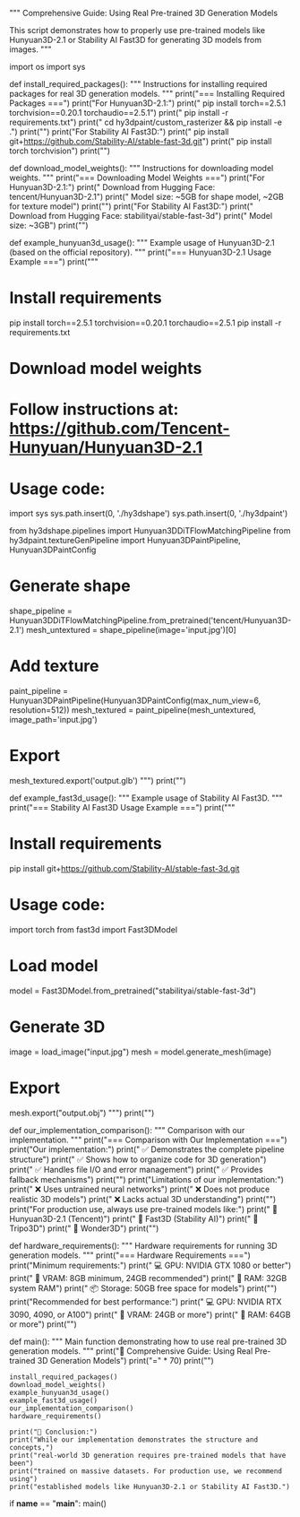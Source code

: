 """
Comprehensive Guide: Using Real Pre-trained 3D Generation Models

This script demonstrates how to properly use pre-trained models like Hunyuan3D-2.1
or Stability AI Fast3D for generating 3D models from images.
"""

import os
import sys

def install_required_packages():
    """
    Instructions for installing required packages for real 3D generation models.
    """
    print("=== Installing Required Packages ===")
    print("For Hunyuan3D-2.1:")
    print("  pip install torch==2.5.1 torchvision==0.20.1 torchaudio==2.5.1")
    print("  pip install -r requirements.txt")
    print("  cd hy3dpaint/custom_rasterizer && pip install -e .")
    print("")
    print("For Stability AI Fast3D:")
    print("  pip install git+https://github.com/Stability-AI/stable-fast-3d.git")
    print("  pip install torch torchvision")
    print("")

def download_model_weights():
    """
    Instructions for downloading model weights.
    """
    print("=== Downloading Model Weights ===")
    print("For Hunyuan3D-2.1:")
    print("  Download from Hugging Face: tencent/Hunyuan3D-2.1")
    print("  Model size: ~5GB for shape model, ~2GB for texture model")
    print("")
    print("For Stability AI Fast3D:")
    print("  Download from Hugging Face: stabilityai/stable-fast-3d")
    print("  Model size: ~3GB")
    print("")

def example_hunyuan3d_usage():
    """
    Example usage of Hunyuan3D-2.1 (based on the official repository).
    """
    print("=== Hunyuan3D-2.1 Usage Example ===")
    print("""
# Install requirements
pip install torch==2.5.1 torchvision==0.20.1 torchaudio==2.5.1
pip install -r requirements.txt

# Download model weights
# Follow instructions at: https://github.com/Tencent-Hunyuan/Hunyuan3D-2.1

# Usage code:
import sys
sys.path.insert(0, './hy3dshape')
sys.path.insert(0, './hy3dpaint')

from hy3dshape.pipelines import Hunyuan3DDiTFlowMatchingPipeline
from hy3dpaint.textureGenPipeline import Hunyuan3DPaintPipeline, Hunyuan3DPaintConfig

# Generate shape
shape_pipeline = Hunyuan3DDiTFlowMatchingPipeline.from_pretrained('tencent/Hunyuan3D-2.1')
mesh_untextured = shape_pipeline(image='input.jpg')[0]

# Add texture
paint_pipeline = Hunyuan3DPaintPipeline(Hunyuan3DPaintConfig(max_num_view=6, resolution=512))
mesh_textured = paint_pipeline(mesh_untextured, image_path='input.jpg')

# Export
mesh_textured.export('output.glb')
    """)
    print("")

def example_fast3d_usage():
    """
    Example usage of Stability AI Fast3D.
    """
    print("=== Stability AI Fast3D Usage Example ===")
    print("""
# Install requirements
pip install git+https://github.com/Stability-AI/stable-fast-3d.git

# Usage code:
import torch
from fast3d import Fast3DModel

# Load model
model = Fast3DModel.from_pretrained("stabilityai/stable-fast-3d")

# Generate 3D
image = load_image("input.jpg")
mesh = model.generate_mesh(image)

# Export
mesh.export("output.obj")
    """)
    print("")

def our_implementation_comparison():
    """
    Comparison with our implementation.
    """
    print("=== Comparison with Our Implementation ===")
    print("Our implementation:")
    print("  ✅ Demonstrates the complete pipeline structure")
    print("  ✅ Shows how to organize code for 3D generation")
    print("  ✅ Handles file I/O and error management")
    print("  ✅ Provides fallback mechanisms")
    print("")
    print("Limitations of our implementation:")
    print("  ❌ Uses untrained neural networks")
    print("  ❌ Does not produce realistic 3D models")
    print("  ❌ Lacks actual 3D understanding")
    print("")
    print("For production use, always use pre-trained models like:")
    print("  🌟 Hunyuan3D-2.1 (Tencent)")
    print("  🌟 Fast3D (Stability AI)")
    print("  🌟 Tripo3D")
    print("  🌟 Wonder3D")
    print("")

def hardware_requirements():
    """
    Hardware requirements for running 3D generation models.
    """
    print("=== Hardware Requirements ===")
    print("Minimum requirements:")
    print("  💻 GPU: NVIDIA GTX 1080 or better")
    print("  🧠 VRAM: 8GB minimum, 24GB recommended")
    print("  💾 RAM: 32GB system RAM")
    print("  📦 Storage: 50GB free space for models")
    print("")
    print("Recommended for best performance:")
    print("  💻 GPU: NVIDIA RTX 3090, 4090, or A100")
    print("  🧠 VRAM: 24GB or more")
    print("  💾 RAM: 64GB or more")
    print("")

def main():
    """
    Main function demonstrating how to use real pre-trained 3D generation models.
    """
    print("🚀 Comprehensive Guide: Using Real Pre-trained 3D Generation Models")
    print("=" * 70)
    print("")
    
    install_required_packages()
    download_model_weights()
    example_hunyuan3d_usage()
    example_fast3d_usage()
    our_implementation_comparison()
    hardware_requirements()
    
    print("📝 Conclusion:")
    print("While our implementation demonstrates the structure and concepts,")
    print("real-world 3D generation requires pre-trained models that have been")
    print("trained on massive datasets. For production use, we recommend using")
    print("established models like Hunyuan3D-2.1 or Stability AI Fast3D.")

if __name__ == "__main__":
    main()